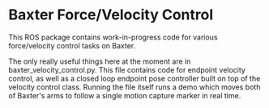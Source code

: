 # Baxter Force/Velocity Control

This ROS package contains work-in-progress code for various force/velocity control tasks on Baxter.

The only really useful things here at the moment are in baxter_velocity_control.py. This file contains code for endpoint velocity control, as well as a closed loop endpoint pose controller built on top of the velocity control class. Running the file itself runs a demo which moves both of Baxter's arms to follow a single motion capture marker in real time.

